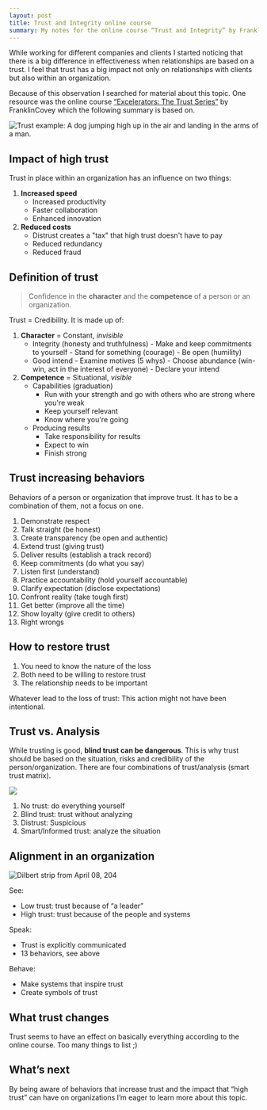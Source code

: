 ```yaml
---
layout: post
title: Trust and Integrity online course
summary: My notes for the online course “Trust and Integrity” by FranklinCovey.
---
```


While working for different companies and clients I started noticing that there is a big difference in effectiveness when relationships are based on a trust. I feel that trust has a big impact not only on relationships with clients but also within an organization.

Because of this observation I searched for material about this topic. One resource was the online course [“Excelerators: The Trust Series”](http://www.franklincovey.com/tc/solutions/online-learning/franklincovey-on-demand/excelerators) by FranklinCovey which the following summary is based on.

![Trust example: A dog jumping high up in the air and landing in the arms of a man.](https://media.giphy.com/media/u6sdOrCj98cVi/giphy.gif)


## Impact of high trust 

Trust in place within an organization has an influence on two things:

1. **Increased speed**
    - Increased productivity
    - Faster collaboration
    - Enhanced innovation 
2. **Reduced costs**
    - Distrust creates a "tax" that high trust doesn't have to pay
    - Reduced redundancy
    - Reduced fraud

## Definition of trust

> Confidence in the **character** and the **competence** of a person or an organization.

Trust = Credibility. It is made up of: 

1. **Character** = Constant, *invisible*
    * Integrity (honesty and truthfulness)
    	  - Make and keep commitments to yourself
    	  - Stand for something (courage)
    	  - Be open (humility)
    * Good intend
    	  - Examine motives (5 whys)
    	  - Choose abundance (win-win, act in the interest of everyone)
    	  - Declare your intend
2. **Competence** = Situational, *visible*
    * Capabilities (graduation)
        - Run with your strength and go with others who are strong where you're weak
        - Keep yourself relevant
        - Know where you're going
    * Producing results 
        - Take responsibility for results
        - Expect to win 
        - Finish strong 

## Trust increasing behaviors 

Behaviors of a person or organization that improve trust. It has to be a combination of them, not a focus on one.

1. Demonstrate respect 
2. Talk straight (be honest)
3. Create transparency (be open and authentic)
4. Extend trust (giving trust)
5. Deliver results (establish a track record)
6. Keep commitments (do what you say)
7. Listen first (understand)
8. Practice accountability (hold yourself accountable)
9. Clarify expectation (disclose expectations)
10. Confront reality (take tough first)
11. Get better (improve all the time)
12. Show loyalty (give credit to others)
13. Right wrongs 

## How to restore trust

1. You need to know the nature of the loss
2. Both need to be willing to restore trust
3. The relationship needs to be important

Whatever lead to the loss of trust: This action might not have been intentional.

## Trust vs. Analysis

While trusting is good, **blind trust can be dangerous**. This is why trust should be based on the situation, risks and credibility of the person/organization. There are four combinations of trust/analysis (smart trust matrix).

![](http://www.speedoftrust.com/images/photos/Smart%20Trust%20Matrix.png)

1. No trust: do everything yourself
2. Blind trust: trust without analyzing
3. Distrust: Suspicious 
4. Smart/Informed trust: analyze the situation


## Alignment in an organization

![Dilbert strip from April 08, 204](http://assets.amuniversal.com/d06331106d5301301d7c001dd8b71c47)

See:
 - Low trust: trust because of “a leader”
 - High trust: trust because of the people and systems

Speak:
 - Trust is explicitly communicated
 - 13 behaviors, see above

Behave:
 - Make systems that inspire trust
 - Create symbols of trust

## What trust changes

Trust seems to have an effect on basically everything according to the online course. Too many things to list ;)

## What’s next

By being aware of behaviors that increase trust and the impact that “high trust” can have on organizations I’m eager to learn more about this topic.

